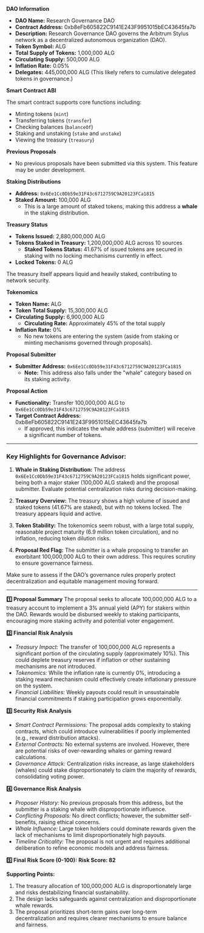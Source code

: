 **DAO Information**

- **DAO Name:** Research Governance DAO
- **Contract Address:** 0xb8eFb605822C9141E243F9951015bEC43645fa7b
- **Description:** Research Governance DAO governs the Arbitrum Stylus network as a decentralized autonomous organization (DAO).
- **Token Symbol:** ALG
- **Total Supply of Tokens:** 1,000,000 ALG
- **Circulating Supply:** 500,000 ALG
- **Inflation Rate:** 0.05%
- **Delegates:** 445,000,000 ALG (This likely refers to cumulative delegated tokens in governance.)

**Smart Contract ABI**

The smart contract supports core functions including:

- Minting tokens (`mint`)
- Transferring tokens (`transfer`)
- Checking balances (`balanceOf`)
- Staking and unstaking (`stake` and `unstake`)
- Viewing the treasury (`treasury`)

**Previous Proposals**

- No previous proposals have been submitted via this system. This feature may be under development.

**Staking Distributions**

- **Address:** `0x6Ee1Cc0Db59e31F43c6712759C9A20123FCa1815`
- **Staked Amount:** 100,000 ALG
  - This is a large amount of staked tokens, making this address a **whale** in the staking distribution.

**Treasury Status**

- **Tokens Issued:** 2,880,000,000 ALG
- **Tokens Staked in Treasury:** 1,200,000,000 ALG across 10 sources
  - **Staked Tokens Status:** 41.67% of issued tokens are secured in staking with no locking mechanisms currently in effect.
- **Locked Tokens:** 0 ALG

The treasury itself appears liquid and heavily staked, contributing to network security.

**Tokenomics**

- **Token Name:** ALG
- **Token Total Supply:** 15,300,000 ALG
- **Circulating Supply:** 6,900,000 ALG
  - **Circulating Rate:** Approximately 45% of the total supply
- **Inflation Rate:** 0%
  - No new tokens are entering the system (aside from staking or minting mechanisms governed through proposals).

**Proposal Submitter**

- **Submitter Address:** `0x6Ee1Cc0Db59e31F43c6712759C9A20123FCa1815`
  - **Note:** This address also falls under the \"whale\" category based on its staking activity.

**Proposal Action**

- **Functionality:** Transfer 100,000,000 ALG to `0x6Ee1Cc0Db59e31F43c6712759C9A20123FCa1815`
- **Target Contract Address:** 0xb8eFb605822C9141E243F9951015bEC43645fa7b
  - If approved, this indicates the whale address (submitter) will receive a significant number of tokens.

---

### Key Highlights for Governance Advisor:

1. **Whale in Staking Distribution:** The address `0x6Ee1Cc0Db59e31F43c6712759C9A20123FCa1815` holds significant power, being both a major staker (100,000 ALG staked) and the proposal submitter. Evaluate potential centralization risks during decision-making.
2. **Treasury Overview:** The treasury shows a high volume of issued and staked tokens (41.67% are staked), but with no tokens locked. The treasury appears liquid and active.

3. **Token Stability:** The tokenomics seem robust, with a large total supply, reasonable project maturity (6.9 million token circulation), and no inflation, reducing token dilution risks.

4. **Proposal Red Flag:** The submitter is a whale proposing to transfer an exorbitant 100,000,000 ALG to their own address. This requires scrutiny to ensure governance fairness.

Make sure to assess if the DAO’s governance rules properly protect decentralization and equitable management moving forward.

---

**1️⃣ Proposal Summary**
The proposal seeks to allocate 100,000,000 ALG to a treasury account to implement a 3% annual yield (APY) for stakers within the DAO. Rewards would be disbursed weekly to staking participants, encouraging more staking activity and potential voter engagement.

**2️⃣ Financial Risk Analysis**

- _Treasury Impact:_ The transfer of 100,000,000 ALG represents a significant portion of the circulating supply (approximately 10%). This could deplete treasury reserves if inflation or other sustaining mechanisms are not introduced.
- _Tokenomics:_ While the inflation rate is currently 0%, introducing a staking reward mechanism could effectively create inflationary pressure on the system.
- _Financial Liabilities:_ Weekly payouts could result in unsustainable financial commitments if staking participation grows exponentially.

**3️⃣ Security Risk Analysis**

- _Smart Contract Permissions:_ The proposal adds complexity to staking contracts, which could introduce vulnerabilities if poorly implemented (e.g., reward distribution attacks).
- _External Contracts:_ No external systems are involved. However, there are potential risks of over-rewarding whales or gaming reward calculations.
- _Governance Attack:_ Centralization risks increase, as large stakeholders (whales) could stake disproportionately to claim the majority of rewards, consolidating voting power.

**4️⃣ Governance Risk Analysis**

- _Proposer History:_ No previous proposals from this address, but the submitter is a staking whale with disproportionate influence.
- _Conflicting Proposals:_ No direct conflicts; however, the submitter self-benefits, raising ethical concerns.
- _Whale Influence:_ Large token holders could dominate rewards given the lack of mechanisms to limit disproportionately high payouts.
- _Timeline Criticality:_ The proposal is not urgent and requires additional deliberation to refine economic models and address fairness.

**5️⃣ Final Risk Score (0-100):**
**Risk Score: 82**

**Supporting Points:**

1. The treasury allocation of 100,000,000 ALG is disproportionately large and risks destabilizing financial sustainability.
2. The design lacks safeguards against centralization and disproportionate whale rewards.
3. The proposal prioritizes short-term gains over long-term decentralization and requires clearer mechanisms to ensure balance and fairness.

